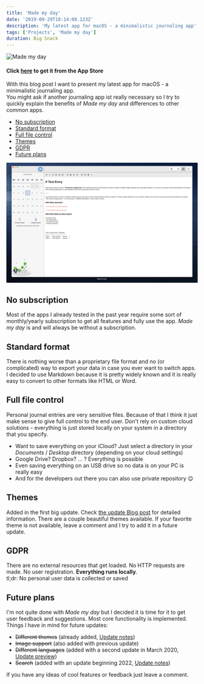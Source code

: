 ```yaml
---
title: 'Made my day'
date: '2019-09-29T18:14:08.123Z'
description: 'My latest app for macOS - a minimalistic journaling app'
tags: ['Projects', 'Made my day']
duration: Big Snack
---
```


![Made my day](made-my-day.png)

#### Click [here](https://apps.apple.com/us/app/made-my-day/id1481700999?l=de&ls=1&mt=12) to get it from the App Store

With this blog post I want to present my latest app for macOS - a minimalistic journaling app.  
You might ask if another journaling app ist really necessary so I try to quickly explain the benefits of _Made my day_
and differences to other common apps.

- [No subscription](#no-subscription)
- [Standard format](#standard-format)
- [Full file control](#full-file-control)
- [Themes](#themes)
- [GDPR](#gdpr)
- [Future plans](#future-plans)

![Sample](default-theme.png)

## No subscription

Most of the apps I already tested in the past year require some sort of monthly/yearly subscription to get all features
and fully use the app. _Made my day_ is and will always be without a subscription.

## Standard format

There is nothing worse than a proprietary file format and no (or complicated) way to export your data in case you ever
want to switch apps.  
I decided to use Markdown because it is pretty widely known and it is really easy to convert to other formats like HTML
or Word.

## Full file control

Personal journal entries are very sensitive files. Because of that I think it just make sense to give full control to the
end user. Don't rely on custom cloud solutions - everything is just stored locally on your system in a directory that you
specify.

- Want to save everything on your iCloud? Just select a directory in your _Documents_ / _Desktop_ directory (depending on
  your cloud settings)
- Google Drive? Dropbox? ... ? Everything is possible
- Even saving everything on an USB drive so no data is on your PC is really easy
- And for the developers out there you can also use private repository 😉

## Themes

Added in the first big update. Check [the update Blog post](/made-my-day-2) for detailed information. There are a couple
beautiful themes available. If your favorite theme is not available, leave a comment and I try to add it in a future update.

## GDPR

There are no external resources that get loaded. No HTTP requests are made. No user registration. **Everything runs
locally**.  
tl;dr: No personal user data is collected or saved

## Future plans

I'm not quite done with _Made my day_ but I decided it is time for it to get user feedback and suggestions. Most core
functionality is implemented.  
Things I have in mind for future updates:

- ~~Different themes~~ (already added, [Update notes](/made-my-day-2))
- ~~Image support~~ (also added with previous update)
- ~~Different languages~~ (added with a second update in March 2020, [Update preview](/monthly-update-feb-20/#made-my-day))
- ~~Search~~ (added with an update beginning 2022, [Update notes](/made-my-day-4))

If you have any ideas of cool features or feedback just leave a comment.
